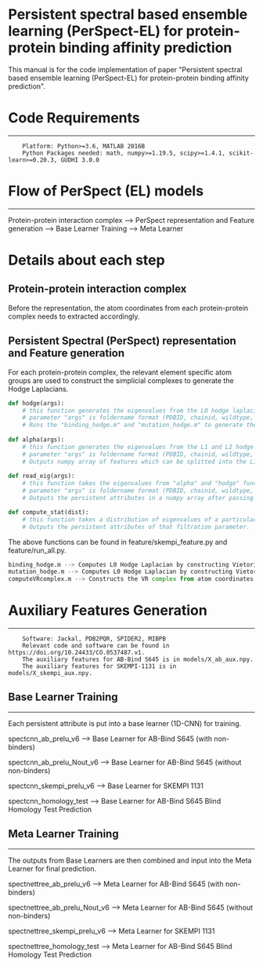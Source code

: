 # Persistent spectral based ensemble learning (PerSpect-EL) for protein-protein binding affinity prediction

This manual is for the code implementation of paper "Persistent spectral based ensemble learning (PerSpect-EL) for protein-protein binding affinity prediction".

# Code Requirements
---
        Platform: Python>=3.6, MATLAB 2016B
        Python Packages needed: math, numpy>=1.19.5, scipy>=1.4.1, scikit-learn>=0.20.3, GUDHI 3.0.0
        
# Flow of PerSpect (EL) models
---
Protein-protein interaction complex  -->  PerSpect representation and Feature generation -->  Base Learner Training --> Meta Learner

# Details about each step

## Protein-protein interaction complex
Before the representation, the atom coordinates from each protein-protein complex needs to extracted accordingly.  

## Persistent Spectral (PerSpect) representation and Feature generation



For each protein-protein complex, the relevant element specific atom groups are used to construct the simplicial complexes to generate the Hodge Laplacians. 
```python
def hodge(args):
    # this function generates the eigenvalues from the L0 hodge laplacians in wild and mutation types from Vietoris Rips Complexes. 
    # parameter "args" is foldername format (PDBID, chainid, wildtype, resid, mutanttype) e.g. (1AK4 D A 488 G)
    # Runs the "binding_hodge.m" and "mutation_hodge.m" to generate the hodge laplacians for each complex. 
    
def alpha(args):
    # this function generates the eigenvalues from the L1 and L2 hodge laplacians in wild and mutation types from alpha complexes.
    # parameter "args" is foldername format (PDBID, chainid, wildtype, resid, mutanttype) e.g. (1AK4 D A 488 G)
    # Outputs numpy array of features which can be splitted into the L1 and L2 pers
 
def read_eig(args):
    # this function takes the eigenvalues from "alpha" and "hodge" functions and compute the persistent spectral attributes. 
    # parameter "args" is foldername format (PDBID, chainid, wildtype, resid, mutanttype) e.g. (1AK4 D A 488 G)
    # Outputs the persistent attributes in a numpy array after passing through the subfunction "compute_stat"

def compute_stat(dist):
    # this function takes a distribution of eigenvalues of a particular filtration parameter and computes the persistent spectral attributes. 
    # Outputs the persistent attributes of that filtration parameter. 
```
The above functions can be found in feature/skempi_feature.py and feature/run_all.py.

```python
binding_hodge.m --> Computes L0 Hodge Laplacian by constructing Vietoris Rips Complex from the atom coordinates between the binding sites. 
mutation_hodge.m --> Computes L0 Hodge Laplacian by constructing Vietoris Rips Complex from the atom coordinates between the mutation site and its neighborhood.
computeVRcomplex.m --> Constructs the VR complex from atom coordinates.
```

# Auxiliary Features Generation
---     
        Software: Jackal, PDB2PQR, SPIDER2, MIBPB
        Relevant code and software can be found in https://doi.org/10.24433/CO.0537487.v1. 
        The auxiliary features for AB-Bind S645 is in models/X_ab_aux.npy.
        The auxiliary features for SKEMPI-1131 is in models/X_skempi_aux.npy.

## Base Learner Training
---
Each persistent attribute is put into a base learner (1D-CNN) for training. 

  spectcnn_ab_prelu_v6 --> Base Learner for AB-Bind S645 (with non-binders)
  
  spectcnn_ab_prelu_Nout_v6 --> Base Learner for AB-Bind S645 (without non-binders)
  
  spectcnn_skempi_prelu_v6 --> Base Learner for SKEMPI 1131
  
  spectcnn_homology_test --> Base Learner for AB-Bind S645 Blind Homology Test Prediction
  
## Meta Learner Training 
--- 
The outputs from Base Learners are then combined and input into the Meta Learner for final prediction. 

  spectnettree_ab_prelu_v6 --> Meta Learner for AB-Bind S645 (with non-binders)
  
  spectnettree_ab_prelu_Nout_v6 --> Meta Learner for AB-Bind S645 (without non-binders)
  
  spectnettree_skempi_prelu_v6 --> Meta Learner for SKEMPI 1131
  
  spectnettree_homology_test --> Meta Learner for AB-Bind S645 Blind Homology Test Prediction

